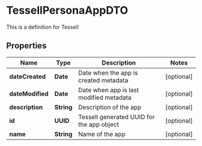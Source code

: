 

# TessellPersonaAppDTO

This is a definition for Tessell

## Properties

Name | Type | Description | Notes
------------ | ------------- | ------------- | -------------
**dateCreated** | **Date** | Date when the app is created  metadata |  [optional]
**dateModified** | **Date** | Date when app is last modified  metadata |  [optional]
**description** | **String** | Description of the app |  [optional]
**id** | **UUID** | Tessell generated UUID for the app object |  [optional]
**name** | **String** | Name of the app |  [optional]



